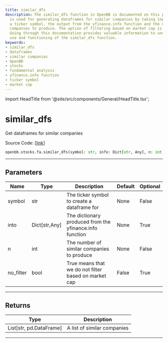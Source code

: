 ```yaml
---
title: similar_dfs
description: The similar_dfs function in OpenBB is documented on this page. This function
  is used for generating dataframes for similar companies by taking inputs such as
  a ticker symbol, the output from the yfinance.info function and the number of similar
  companies to produce. The option of filtering based on market cap is also provided.
  Going through this documentation provides valuable information to understand the
  use and functioning of the similar_dfs function.
keywords:
- similar_dfs
- dataframes
- similar companies
- OpenBB
- stocks
- fundamental analysis
- yfinance.info function
- ticker symbol
- market cap
---
```


import HeadTitle from '@site/src/components/General/HeadTitle.tsx';

<HeadTitle title="similar_dfs - Fa - Stocks - Reference | OpenBB SDK Docs" />

# similar_dfs

Get dataframes for similar companies

Source Code: [[link](https://github.com/OpenBB-finance/OpenBBTerminal/tree/main/openbb_terminal/stocks/fundamental_analysis/dcf_model.py#L468)]

```python
openbb.stocks.fa.similar_dfs(symbol: str, info: Dict[str, Any], n: int, no_filter: bool = False)
```

---

## Parameters

| Name | Type | Description | Default | Optional |
| ---- | ---- | ----------- | ------- | -------- |
| symbol | str | The ticker symbol to create a dataframe for | None | False |
| into | Dict[str,Any] | The dictionary produced from the yfinance.info function | None | True |
| n | int | The number of similar companies to produce | None | False |
| no_filter | bool | True means that we do not filter based on market cap | False | True |


---

## Returns

| Type | Description |
| ---- | ----------- |
| List[str, pd.DataFrame] | A list of similar companies |
---
